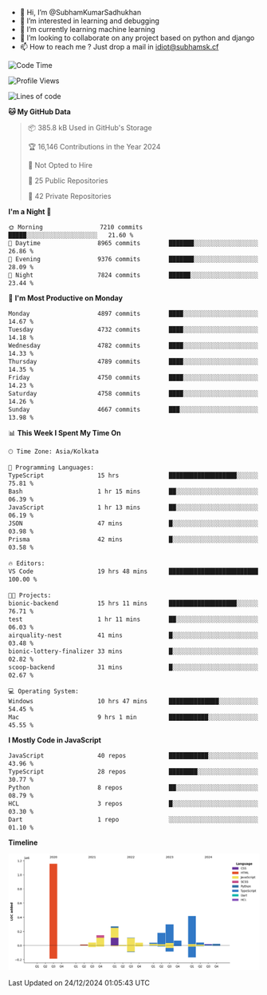 - 👋 Hi, I’m @SubhamKumarSadhukhan
- 👀 I’m interested in learning and debugging
- 🌱 I’m currently learning machine learning
- 💞️ I’m looking to collaborate on any project based on python and django
- 📫 How to reach me ?
      Just drop a mail in idiot@subhamsk.cf

<!---
SubhamKumarSadhukhan/SubhamKumarSadhukhan is a ✨ special ✨ repository because its `README.md` (this file) appears on your GitHub profile.
You can click the Preview link to take a look at your changes.
--->


<!--START_SECTION:waka-->
![Code Time](http://img.shields.io/badge/Code%20Time-2%2C689%20hrs%2026%20mins-blue)

![Profile Views](http://img.shields.io/badge/Profile%20Views-0-blue)

![Lines of code](https://img.shields.io/badge/From%20Hello%20World%20I%27ve%20Written-2.9%20million%20lines%20of%20code-blue)

**🐱 My GitHub Data** 

> 📦 385.8 kB Used in GitHub's Storage 
 > 
> 🏆 16,146 Contributions in the Year 2024
 > 
> 🚫 Not Opted to Hire
 > 
> 📜 25 Public Repositories 
 > 
> 🔑 42 Private Repositories 
 > 
**I'm a Night 🦉** 

```text
🌞 Morning                7210 commits        █████░░░░░░░░░░░░░░░░░░░░   21.60 % 
🌆 Daytime                8965 commits        ███████░░░░░░░░░░░░░░░░░░   26.86 % 
🌃 Evening                9376 commits        ███████░░░░░░░░░░░░░░░░░░   28.09 % 
🌙 Night                  7824 commits        ██████░░░░░░░░░░░░░░░░░░░   23.44 % 
```
📅 **I'm Most Productive on Monday** 

```text
Monday                   4897 commits        ████░░░░░░░░░░░░░░░░░░░░░   14.67 % 
Tuesday                  4732 commits        ████░░░░░░░░░░░░░░░░░░░░░   14.18 % 
Wednesday                4782 commits        ████░░░░░░░░░░░░░░░░░░░░░   14.33 % 
Thursday                 4789 commits        ████░░░░░░░░░░░░░░░░░░░░░   14.35 % 
Friday                   4750 commits        ████░░░░░░░░░░░░░░░░░░░░░   14.23 % 
Saturday                 4758 commits        ████░░░░░░░░░░░░░░░░░░░░░   14.26 % 
Sunday                   4667 commits        ███░░░░░░░░░░░░░░░░░░░░░░   13.98 % 
```


📊 **This Week I Spent My Time On** 

```text
🕑︎ Time Zone: Asia/Kolkata

💬 Programming Languages: 
TypeScript               15 hrs              ███████████████████░░░░░░   75.81 % 
Bash                     1 hr 15 mins        ██░░░░░░░░░░░░░░░░░░░░░░░   06.39 % 
JavaScript               1 hr 13 mins        ██░░░░░░░░░░░░░░░░░░░░░░░   06.19 % 
JSON                     47 mins             █░░░░░░░░░░░░░░░░░░░░░░░░   03.98 % 
Prisma                   42 mins             █░░░░░░░░░░░░░░░░░░░░░░░░   03.58 % 

🔥 Editors: 
VS Code                  19 hrs 48 mins      █████████████████████████   100.00 % 

🐱‍💻 Projects: 
bionic-backend           15 hrs 11 mins      ███████████████████░░░░░░   76.71 % 
test                     1 hr 11 mins        ██░░░░░░░░░░░░░░░░░░░░░░░   06.03 % 
airquality-nest          41 mins             █░░░░░░░░░░░░░░░░░░░░░░░░   03.48 % 
bionic-lottery-finalizer 33 mins             █░░░░░░░░░░░░░░░░░░░░░░░░   02.82 % 
scoop-backend            31 mins             █░░░░░░░░░░░░░░░░░░░░░░░░   02.67 % 

💻 Operating System: 
Windows                  10 hrs 47 mins      ██████████████░░░░░░░░░░░   54.45 % 
Mac                      9 hrs 1 min         ███████████░░░░░░░░░░░░░░   45.55 % 
```

**I Mostly Code in JavaScript** 

```text
JavaScript               40 repos            ███████████░░░░░░░░░░░░░░   43.96 % 
TypeScript               28 repos            ████████░░░░░░░░░░░░░░░░░   30.77 % 
Python                   8 repos             ██░░░░░░░░░░░░░░░░░░░░░░░   08.79 % 
HCL                      3 repos             █░░░░░░░░░░░░░░░░░░░░░░░░   03.30 % 
Dart                     1 repo              ░░░░░░░░░░░░░░░░░░░░░░░░░   01.10 % 
```



**Timeline**

![Lines of Code chart](https://raw.githubusercontent.com/SubhamKumarSadhukhan/SubhamKumarSadhukhan/main/assets/bar_graph.png)


 Last Updated on 24/12/2024 01:05:43 UTC
<!--END_SECTION:waka-->
